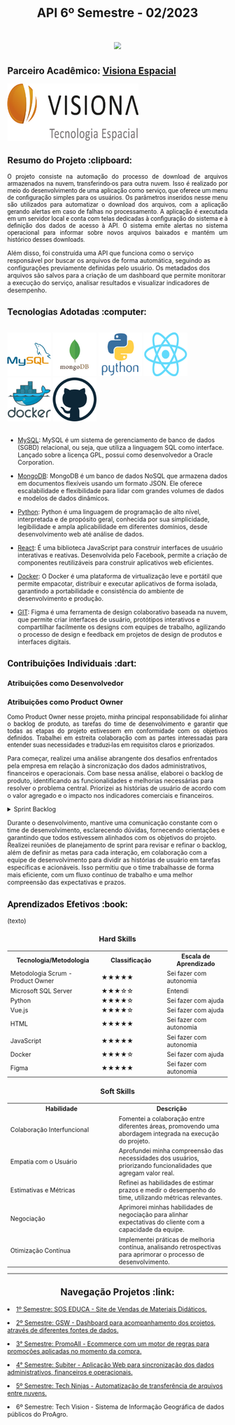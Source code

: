 <html>
<body>
 <h1 align="center"> API 6º Semestre - 02/2023</h1>
 <h1 align="center"> 
<a href="https://github.com/TechVisionn/tech-parent"><img src="https://img.shields.io/badge/GitHub-Repositório Projeto-181717?style=for-the-badge&logo=github"></a>
</h1>
 
 <h2> Parceiro Acadêmico: <a href="https://visionaespacial.com/">Visiona Espacial</a></h2>
 
<img src="https://github.com/TechVisionn/tech-parent/blob/main/docs/Images/Logo_Visiona.png" height="130" width="300"/>

  <h2 style="font-family:roboto;"> Resumo do Projeto :clipboard:</h2>
  
  <p align="justify" style="font-family:roboto;"> O projeto consiste na automação do processo de download de arquivos armazenados na nuvem, transferindo-os para outra nuvem. Isso é realizado por meio do desenvolvimento de uma aplicação como serviço, que oferece um menu de configuração simples para os usuários. Os parâmetros inseridos nesse menu são utilizados para automatizar o download dos arquivos, com a aplicação gerando alertas em caso de falhas no processamento. A aplicação é executada em um servidor local e conta com telas dedicadas à configuração do sistema e à definição dos dados de acesso à API. O sistema emite alertas no sistema operacional para informar sobre novos arquivos baixados e mantém um histórico desses downloads.

   Além disso, foi construída uma API que funciona como o serviço responsável por buscar os arquivos de forma automática, seguindo as configurações previamente definidas pelo usuário. Os metadados dos arquivos são salvos para a criação de um dashboard que permite monitorar a execução do serviço, analisar resultados e visualizar indicadores de desempenho.
  
<h2 style="font-family:roboto;"> Tecnologias Adotadas :computer:</h2>
 
 <div style="display: inline_block"><br> 
 <img src="https://raw.githubusercontent.com/devicons/devicon/1119b9f84c0290e0f0b38982099a2bd027a48bf1/icons/mysql/mysql-original-wordmark.svg" width="100"    height="100" />	 
 <img src="https://github.com/TechVisionn/tech-parent/blob/main/docs/Images/Mongodb-PNG-Image-HD.png" width="100"    height="100" />
 <img src="https://raw.githubusercontent.com/devicons/devicon/1119b9f84c0290e0f0b38982099a2bd027a48bf1/icons/python/python-original-wordmark.svg" width="100"    height="100" />
 <img src="https://github.com/TechVisionn/tech-parent/blob/main/docs/Images/React-icon.svg.png" width="100" height="100" />
 <img src="https://raw.githubusercontent.com/devicons/devicon/1119b9f84c0290e0f0b38982099a2bd027a48bf1/icons/docker/docker-original-wordmark.svg" width="100" height="100" />
 <img src="https://github.com/TechVisionn/tech-parent/blob/main/docs/Images/github%20logo.png" width="100" height="100" />
</div>
 
<br>
 
  <ul>
  <li><a href="https://www.mysql.com/">MySQL</a>: MySQL é um sistema de gerenciamento de banco de dados (SGBD) relacional, ou seja, que utiliza a linguagem SQL como interface. Lançado sobre a licença GPL, possui como desenvolvedor a Oracle Corporation.</p></li>
  </li>	  
  <li><a href="https://www.mongodb.com/pt-br">MongoDB</a>: MongoDB é um banco de dados NoSQL que armazena dados em documentos flexíveis usando um formato JSON. Ele oferece escalabilidade e flexibilidade para lidar com grandes volumes de dados e modelos de dados dinâmicos.</p></li>
  </li>
  <li><a href="https://www.python.org/">Python</a>: Python é uma linguagem de programação de alto nível, interpretada e de propósito geral, conhecida por sua simplicidade, legibilidade e ampla aplicabilidade em diferentes domínios, desde desenvolvimento web até análise de dados.</p></li>
  </li>
  <li><a href="https://react.dev/">React</a>: É uma biblioteca JavaScript para construir interfaces de usuário interativas e reativas. Desenvolvida pelo Facebook, permite a criação de componentes reutilizáveis para construir aplicativos web eficientes.</p></li>
  </li>
   <li><a href="https://www.docker.com/">Docker</a>: O Docker é uma plataforma de virtualização leve e portátil que permite empacotar, distribuir e executar aplicativos de forma isolada, garantindo a portabilidade e consistência do ambiente de desenvolvimento e produção.</p></li>
  </li>
  <li><a href="https://github.com/">GIT</a>: Figma é uma ferramenta de design colaborativo baseada na nuvem, que permite criar interfaces de usuário, protótipos interativos e compartilhar facilmente os designs com equipes de trabalho, agilizando o processo de design e feedback em projetos de design de produtos e interfaces digitais.</p></li>
  </li>

  </ul>

  <h2 style="font-family:roboto;"> Contribuições Individuais :dart:</h2>
  
  <h3> Atribuições como Desenvolvedor</h3>

  
  <h3> Atribuições como Product Owner</h3>
  <p align="justify" style="font-family:roboto;"> Como Product Owner nesse projeto, minha principal responsabilidade foi alinhar o backlog de produto, as tarefas do time de desenvolvimento e garantir que todas as etapas do projeto estivessem em conformidade com os objetivos definidos. Trabalhei em estreita colaboração com as partes interessadas para entender suas necessidades e traduzi-las em requisitos claros e priorizados.
 
Para começar, realizei uma análise abrangente dos desafios enfrentados pela empresa em relação à sincronização dos dados administrativos, financeiros e operacionais. Com base nessa análise, elaborei o backlog de produto, identificando as funcionalidades e melhorias necessárias para resolver o problema central. Priorizei as histórias de usuário de acordo com o valor agregado e o impacto nos indicadores comerciais e financeiros.

 <details>
      <summary>Sprint Backlog</summary>
<h1 align="center"> <img src = "https://github.com/Doc-Docker/APISubiter/blob/main/docs/Imagens/Backlog_Sprints3.PNG" /></h1>
 
 </details> 
 
Durante o desenvolvimento, mantive uma comunicação constante com o time de desenvolvimento, esclarecendo dúvidas, fornecendo orientações e garantindo que todos estivessem alinhados com os objetivos do projeto. Realizei reuniões de planejamento de sprint para revisar e refinar o backlog, além de definir as metas para cada interação, em colaboração com a equipe de desenvolvimento para dividir as histórias de usuário em tarefas específicas e acionáveis. Isso permitiu que o time trabalhasse de forma mais eficiente, com um fluxo contínuo de trabalho e uma melhor compreensão das expectativas e prazos.</p>
 
<h2 style="font-family:roboto;"> Aprendizados Efetivos :book:</h2>  

(texto)

  <h3 align="center"> Hard Skills </h3>
  <table align="center">
    <tr>
      <th width="300px">Tecnologia/Metodologia</th>
      <th width="300px">Classificação</th>
      <th width="300px">Escala de Aprendizado</th>
    </tr>
    <tr>
      <td>Metodologia Scrum - Product Owner</td>
      <td>★★★★★</td>
      <td>Sei fazer com autonomia</td>
    </tr>
    <tr>
      <td>Microsoft SQL Server</td>
      <td>★★★☆☆</td>
      <td>Entendi</td>
    </tr>	
    <tr>
      <td>Python</td>
      <td>★★★★☆</td>
      <td>Sei fazer com ajuda</td>
    </tr>
    <tr>
      <td>Vue.js</td>
      <td>★★★★☆</td>
      <td>Sei fazer com ajuda</td>
    </tr>
   <tr>
      <td>HTML</td>
      <td>★★★★★</td>
      <td>Sei fazer com autonomia</td>
    </tr>
   <tr>
      <td>JavaScript</td>
      <td>★★★★★</td>
      <td>Sei fazer com autonomia</td>
    </tr>
    <tr>
      <td>Docker</td>
      <td>★★★★☆</td>
      <td>Sei fazer com ajuda</td>
    </tr>
      <tr>
      <td>Figma</td>
      <td>★★★★★</td>
      <td>Sei fazer com autonomia</td>
    </tr>
  </table>
  
  <h3 align="center">Soft Skills</h3>
  <table align="center">
    <tr>
      <th width="300px">Habilidade</th>
      <th width="300px">Descrição</th>
    </tr>
<tr>
  <td>Colaboração Interfuncional</td>
  <td>Fomentei a colaboração entre diferentes áreas, promovendo uma abordagem integrada na execução do projeto.</td>
</tr>
<tr>
  <td>Empatia com o Usuário</td>
  <td>Aprofundei minha compreensão das necessidades dos usuários, priorizando funcionalidades que agregam valor real.</td>
</tr>
<tr>
  <td>Estimativas e Métricas</td>
  <td>Refinei as habilidades de estimar prazos e medir o desempenho do time, utilizando métricas relevantes.</td>
</tr>
<tr>
  <td>Negociação</td>
  <td>Aprimorei minhas habilidades de negociação para alinhar expectativas do cliente com a capacidade da equipe.</td>
</tr>
<tr>
  <td>Otimização Contínua</td>
  <td>Implementei práticas de melhoria contínua, analisando retrospectivas para aprimorar o processo de desenvolvimento.</td>
</tr>
  </table>
  
---

 <h2 align="center"> Navegação Projetos :link:</h2>

   <p align="justify" style="font-family:roboto;"><li><a href="https://github.com/BryanRibeiro/Portfolio-Projetos/blob/main/API_1.md">1º Semestre: SOS EDUCA - Site de Vendas de Materiais Didáticos.</a></li></p>
   <p align="justify" style="font-family:roboto;"><li><a href="https://github.com/BryanRibeiro/Portfolio-Projetos/blob/main/API_2.md">2º Semestre: GSW - Dashboard para acompanhamento dos projetos, através de diferentes fontes de dados.</a></li></p>
   <p align="justify" style="font-family:roboto;"><li><a href="https://github.com/BryanRibeiro/Portfolio-Projetos/blob/main/API_3.md">3° Semestre: PromoAll - Ecommerce com um motor de regras para promoções aplicadas no momento da compra.</a></li></p>
   <p align="justify" style="font-family:roboto;"><li><a href="https://github.com/BryanRibeiro/Portfolio-Projetos/blob/main/API_4.md">4° Semestre: Subiter - Aplicação Web para sincronização dos dados administrativos, financeiros e operacionais.</a></li></p>
   <p align="justify" style="font-family:roboto;"><li><a href="https://github.com/BryanRibeiro/Portfolio-Projetos/blob/main/API_5.md">5º Semestre: Tech Ninjas - Automatização de transferência de arquivos entre nuvens.</a></li></p>
   <p align="justify" style="font-family:roboto;"><li>6º Semestre: Tech Vision - Sistema de Informação Geográfica de dados públicos do ProAgro.</a></li></p>
  
</body>
</html>
